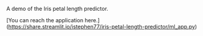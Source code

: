 A demo of the Iris petal length predictor.

[You can reach the application here.] (https://share.streamlit.io/istephen77/iris-petal-length-predictor/ml_app.py)
